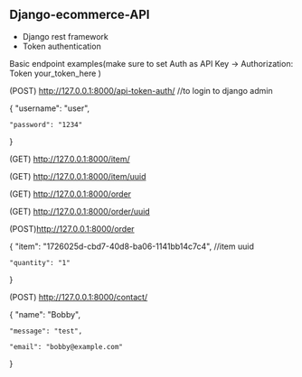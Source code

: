 ## Django-ecommerce-API
- Django rest framework
- Token authentication 

Basic endpoint examples(make sure to set Auth as API Key -> Authorization: Token your_token_here )

(POST) http://127.0.0.1:8000/api-token-auth/ //to login to django admin

{
    "username": "user",
    
    "password": "1234"
}

(GET) http://127.0.0.1:8000/item/

(GET) http://127.0.0.1:8000/item/uuid

(GET) http://127.0.0.1:8000/order

(GET) http://127.0.0.1:8000/order/uuid

(POST)http://127.0.0.1:8000/order 

{
    "item": "1726025d-cbd7-40d8-ba06-1141bb14c7c4", //item uuid
    
    "quantity": "1"
}

(POST) http://127.0.0.1:8000/contact/

{
    "name": "Bobby",
    
    "message": "test",
    
    "email": "bobby@example.com"
}
